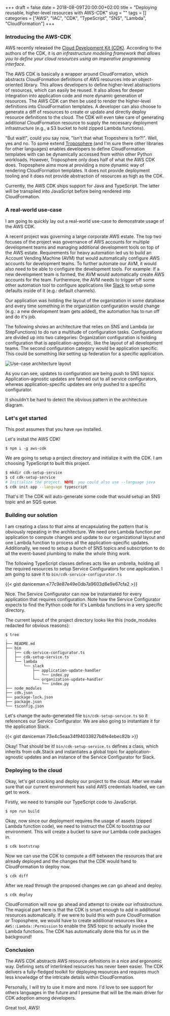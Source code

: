+++ 
draft = false
date = 2018-08-09T20:00:00+02:00
title = "Deploying reusable, higher-level resources with AWS-CDK"
slug = "" 
tags = []
categories = ["AWS", "IAC", "CDK", "TypeScript", "SNS", "Lambda", "CloudFormation"]
+++

### Introducing the AWS-CDK

AWS recently released the [Cloud Development
Kit (CDK)](https://github.com/awslabs/aws-cdk). According to the authors of the
CDK, it is _an infrastructure modeling framework that allows you to define your
cloud resources using an imperative programming interface_.

The AWS CDK is basically a wrapper around CloudFormation, which abstracts
CloudFormation definitions of AWS resources into an object-oriented library.
This allows developers to define higher-level abstractions of resources, which
can easily be reused. It also allows for deeper integration into application
code and more dynamic generation of resources. The AWS CDK can then be used to
render the higher-level definitions into CloudFormation templates. A developer
can also choose to generate a diff of resources to create or update and
directly deploy resource definitions to the cloud. The CDK will even take care
of generating additional CloudFormation resource to supply the necessary
deployment infrastructure (e.g., a S3 bucket to hold zipped Lambda functions).

"But wait!", could you say now, "Isn't that what Troposhere is for?!". Well,
yes and no. To some extend
[Troposphere](https://github.com/cloudtools/troposphere) (and I'm sure there
other libraries for other languages) enables developers to define
CloudFormation templates with can be dynamically accessed from within other
Python workloads. However, Troposphere only does half of what the AWS CDK does.
Troposphere aims more at providing a more dynamic way of rendering
CloudFormation templates. It does not provide deployment tooling and it does
not provide abstraction of resources as high as the CDK.

Currently, the AWS CDK ships support for Java and TypeScript. The latter will
be transpiled into JavaScript before being rendered into CloudFormation.

### A real-world use-case

I am going to quickly lay out a real-world use-case to demonstrate usage of the
AWS CDK.

A recent project was governing a large corporate AWS estate. The top two
focuses of the project was governance of AWS accounts for multiple development
teams and managing additional development tools on top of the AWS estate.
Requirements for heavy automation led us to build an Account Vending Machine
(AVM) that would automatically configure AWS accounts for development teams. To
further automate our AVM, it would also need to be able to configure the
development tools. For example: If a new development team is formed, the AVM
would automatically create AWS accounts for the team. Furthermore, the AVM
needs to trigger off some other automation tool to configure applications like
[Slack](https://slack.com) to setup some defaults inside of it (e.g.: default
channels).

Our application was holding the layout of the organization in some database and
every time something in the organization configuration would change (e.g.: a new
development team gets added), the automation has to run off and do it's job. 

The following shows an architecture that relies on SNS and Lambda (or
StepFunctions) to do run a multitude of configuration tasks. Configurations
are divided up into two categories: Organization configuration is holding
configuration that is application-agnostic, like the layout of all development
teams. The second configuration category would be application specific. This
could be something like setting up federation for a specific application. 

![Use-case architecture layout](/images/deploying-reusable-higher-level-resources/arch.png)

As you can see, updates to configuration are being push to SNS topics.
Application-agnostic updates are fanned out to all service configurators,
whereas application-specific updates are only pushed to a specific
configurator.

It shouldn't be hard to detect the obvious pattern in the architecture diagram.

### Let's get started

This post assumes that you have `npm` installed.

Let's install the AWS CDK!
```
$ npm i -g aws-cdk
```

We are going to setup a project directory and initialize it with the CDK. I am
choosing TypeScript to built this project.
```bash
$ mkdir cdk-setup-service
$ cd cdk-setup-service
# Initialize the project. NOTE: you could also use --language java
$ cdk init app --language typescript
```

That's it! The CDK will auto-generate some code that would setup an SNS topic
and an SQS queue.

### Building our solution

I am creating a class to that aims at encapsulating the pattern that is
obviously repeating in the architecture. We need one Lambda function per
application to compute changes and update to our organizational layout and one
Lambda function to process all the application-specific updates. Additionally,
we need to setup a bunch of SNS topics and subscription to do all the
event-based plumbing to make the whole thing work.

The following TypeScript classes defines acts like an umbrella, holding all the
required resources to setup Service Configurators for one application. I am
going to save it to `bin/cdk-service-configurator.ts`

{{< gist daniceman e77c9e87e49e0db7a9603d8e9e67cfa2  >}}

Nice. The Service Configurator can now be instantiated for every application
that requires configuration. Note how the Service Configurator expects to find
the Python code for it's Lambda functions in a very specific directory.

The current layout of the project directory looks like this (node_modules
redacted for obvious reasons):

```
$ tree
.
├── README.md
├── bin
│   ├── cdk-service-configurator.ts
│   ├── cdk-setup-service.ts
│   └── lambda
│       └── slack
│           ├── application-update-handler
│           │   └── index.py
│           └── organization-update-handler
│               └── index.py
├── node_modules
├── cdk.json
├── package-lock.json
├── package.json
└── tsconfig.json
```

Let's change the auto-generated file `bin/cdk-setup-service.ts` so it
references our Service Configurator. We are also going to instantiate it for
the application Slack.

{{< gist daniceman 73e4c5eaa34f94033827b6fe4ebec82b  >}}

Okay! That should be it! `bin/cdk-setup-service.ts` defines a class, which
inherits from cdk.Stack and instantiates a global topic for
application-agnostic updates and an instance of the Service Configurator for
Slack.

### Deploying to the cloud

Okay, let's get cracking and deploy our project to the cloud. After we make
sure that our current environment has valid AWS credentials loaded, we can get
to work.

Firstly, we need to transpile our TypeScript code to JavaScript.
```
$ npm run build 
```

Okay, now since our deployment requires the usage of assets (zipped Lambda
function code), we need to instruct the CDK to bootstrap our environment.
This will create a bucket to save our Lambda code packages in.
```
$ cdk bootstrap
```

Now we can use the CDK to compute a diff between the resources that are already
deployed and the changes that the CDK would hand to CloudFormation to deploy
now. 
```
$ cdk diff
```

After we read through the proposed changes we can go ahead and deploy.
```
$ cdk deploy
```

CloudFormation will now go ahead and attempt to create our infrastructure. The
magical part here is that the CDK is smart enough to add in additional
resources automatically. If we were to build this with pure CloudFormation or
Troposphere, we would have to create additional resources like a
`AWS::Lambda::Permission` to enable the SNS topic to actually invoke the Lambda
functions. The CDK has automatically done this for us in the background!


### Conclusion

The AWS CDK abstracts AWS resource definitions in a nice and ergonomic way.
Defining sets of interlinked resources has never been easier. The CDK delivers
a fully-fledged toolkit for deploying resources and requires much less
knowledge of the intricate details within CloudFormation.

Personally, I will try to use it more and more. I'd love to see support for
others languages in the future and I presume that will be the main driver for
CDK adoption among developers.

Great tool, AWS!
